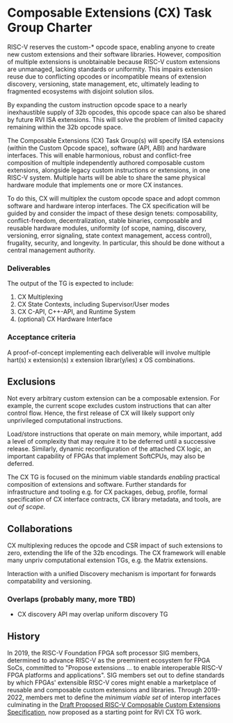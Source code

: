 # Composable Extensions (CX) Task Group Charter

RISC-V reserves the custom-\* opcode space, enabling anyone to create new
custom extensions and their software libraries.  However, composition of
multiple extensions is unobtainable because RISC-V custom extensions are
unmanaged, lacking standards or uniformity.  This impairs extension reuse due
to conflicting opcodes or incompatible means of extension discovery,
versioning, state management, etc, ultimately leading to fragmented ecosystems
with disjoint solution silos.

By expanding the custom instruction opcode space to a nearly inexhaustible
supply of 32b opcodes, this opcode space can also be shared by future RVI ISA
extensions. This will solve the problem of limited capacity remaining within
the 32b opcode space.

The Composable Extensions (CX) Task Group(s) will specify ISA extensions
(within the Custom Opcode space), software (API, ABI) and hardware interfaces.
This will enable harmonious, robust and conflict-free composition of multiple
independently authored composable custom extensions, alongside legacy custom
instructions or extensions, in one RISC-V system. Multiple harts will be able
to share the same physical hardware module that implements one or more CX
instances.

To do this, CX will multiplex the custom opcode space and adopt common software
and hardware interop interfaces.  The CX specification will be guided by and
consider the impact of these design tenets: composability, conflict-freedom,
decentralization, stable binaries, composable and reusable hardware modules,
uniformity (of scope, naming, discovery, versioning, error signaling, state
context management, access control), frugality, security, and longevity.  In
particular, this should be done without a central management authority.

### Deliverables

The output of the TG is expected to include:
1. CX Multiplexing
1. CX State Contexts, including Supervisor/User modes
1. CX C-API, C++-API, and Runtime System
1. (optional) CX Hardware Interface

### Acceptance criteria

A proof-of-concept implementing each deliverable will involve multiple hart(s) x
extension(s) x extension librar(y/ies) x OS combinations.  

## Exclusions

Not every arbitrary custom extension can be a composable extension.
For example, the current scope excludes custom instructions
that can alter control flow. Hence, the first release of CX will
likely support only unprivileged computational instructions.

Load/store instructions that operate on main memory, while important, add a
level of complexity that may require it to be deferred until a successive
release.  Similarly, dynamic reconfiguration of the attached CX logic, an
important capability of FPGAs that implement SoftCPUs, may also be deferred.

The CX TG is focused on the minimum viable standards *enabling*
practical composition of extensions and software. Further standards
for infrastructure and tooling e.g. for CX packages, debug, profile,
formal specification of CX interface contracts, CX library metadata,
and tools, are _out of scope_.

## Collaborations

CX multiplexing reduces the opcode and CSR impact of such extensions to zero,
extending the life of the 32b encodings.  The CX framework will enable many
unpriv computational extension TGs, e.g. the Matrix extensions.  

Interaction with a unified Discovery mechanism is important for forwards
compatability and versioning.

### Overlaps (probably many, more TBD)

* CX discovery API may overlap uniform discovery TG

## History

In 2019, the RISC-V Foundation FPGA soft processor SIG members, determined
to advance RISC-V as the preeminent ecosystem for FPGA SoCs, committed to
"Propose extensions ... to enable interoperable RISC-V FPGA platforms
and applications". SIG members set out to define standards by which
FPGAs' extensible RISC-V cores might enable a marketplace of reusable
and composable custom extensions and libraries. Through 2019-2022,
members met to define the *minimum viable set* of interop interfaces
culminating in the
[Draft Proposed RISC-V Composable Custom Extensions Specification](https://raw.githubusercontent.com/grayresearch/CX/main/spec/spec.pdf),
now proposed as a starting point for RVI CX TG work.
